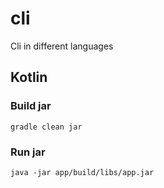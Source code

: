 # cli
Cli in different languages

## Kotlin
### Build jar 
```
gradle clean jar
```

### Run jar
```
java -jar app/build/libs/app.jar
```